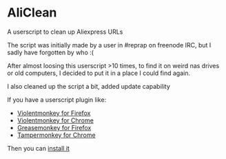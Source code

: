 # AliClean
A userscript to clean up Aliexpress URLs

The script was initially made by a user in #reprap on freenode IRC, but I sadly have forgotten by who :(

After almost loosing this userscript >10 times, to find it on weird nas drives or old computers,
I decided to put it in a place I could find again.

I also cleaned up the script a bit, added update capability


If you have a userscript plugin like:

  - [Violentmonkey for Firefox](https://addons.mozilla.org/en-US/firefox/addon/violentmonkey/)
  - [Violentmonkey for Chrome](https://chrome.google.com/webstore/detail/violentmonkey/jinjaccalgkegednnccohejagnlnfdag)
  - [Greasemonkey for Firefox](https://addons.mozilla.org/en-US/firefox/addon/greasemonkey/)
  - [Tampermonkey for Chrome](https://chrome.google.com/webstore/detail/tampermonkey/dhdgffkkebhmkfjojejmpbldmpobfkfo)

Then you can [install it](https://raw.githubusercontent.com/Duckle29/AliClean/master/AliClean.user.js)
